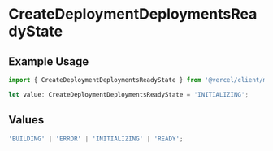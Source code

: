 # CreateDeploymentDeploymentsReadyState

## Example Usage

```typescript
import { CreateDeploymentDeploymentsReadyState } from '@vercel/client/models/operations';

let value: CreateDeploymentDeploymentsReadyState = 'INITIALIZING';
```

## Values

```typescript
'BUILDING' | 'ERROR' | 'INITIALIZING' | 'READY';
```
